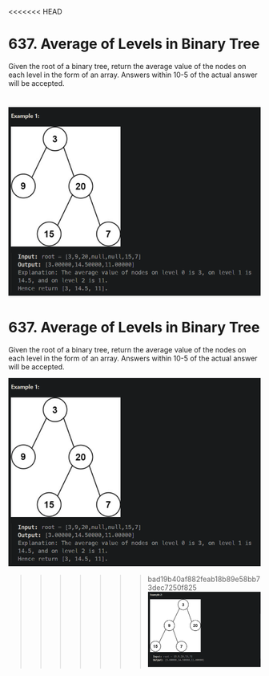 <<<<<<< HEAD
# 637. Average of Levels in Binary Tree
Given the root of a binary tree, return the average value of the nodes on each level in the form of an array. Answers within 10-5 of the actual answer will be accepted.

![Alt text](image.png)
=======
# 637. Average of Levels in Binary Tree
Given the root of a binary tree, return the average value of the nodes on each level in the form of an array. Answers within 10-5 of the actual answer will be accepted.

![Alt text](image.png)
>>>>>>> bad19b40af882feab18b89e58bb73dec7250f825
![Alt text](image-1.png)